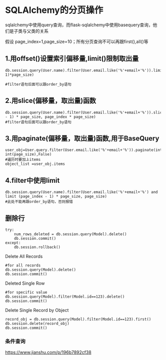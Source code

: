# SQLAlchemy的分页操作

sqlalchemy中使用query查询，而flask-sqlalchemy中使用basequery查询，他们是子类与父类的关系

假设 page_index=1,page_size=10；所有分页查询不可以再跟first(),all()等

## 1.用offset()设置索引偏移量,limit()限制取出量

```
db.session.query(User.name).filter(User.email.like('%'+email+'%')).limit(page_size).offset((page_index-1)*page_size)

#filter语句后面可以跟order_by语句
```

## 2.用slice(偏移量，取出量)函数

```
db.session.query(User.name).filter(User.email.like('%'+email+'%')).slice((page_index - 1) * page_size, page_index * page_size)
#filter语句后面可以跟order_by语句
```

## 3.用paginate(偏移量，取出量)函数,用于BaseQuery

```
user_obj=User.query.filter(User.email.like('%'+email+'%')).paginate(int(page_index), int(page_size),False)
#遍历时要加上items 
object_list =user_obj.items
```

## 4.filter中使用limit

```
db.session.query(User.name).filter(User.email.like('%'+email+'%') and limit (page_index - 1) * page_size, page_size)
#此处不能再跟order_by语句，否则报错

```

## 删除行 

```
try:
    num_rows_deleted = db.session.query(Model).delete()
    db.session.commit()
except:
    db.session.rollback()
```

Delete All Records

```
#for all records
db.session.query(Model).delete()
db.session.commit()
```

Deleted Single Row

```
#for specific value
db.session.query(Model).filter(Model.id==123).delete()
db.session.commit()
```

Delete Single Record by Object

```
record_obj = db.session.query(Model).filter(Model.id==123).first()
db.session.delete(record_obj)
db.session.commit()
```
### 条件查询

https://www.jianshu.com/p/196b7892cf38








